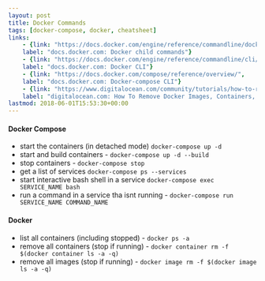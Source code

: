 ```yaml
---
layout: post
title: Docker Commands
tags: [docker-compose, docker, cheatsheet]
links:
    - {link: "https://docs.docker.com/engine/reference/commandline/docker/#child-commands", 
    label: "docs.docker.com: Docker child commands"}            
    - {link: "https://docs.docker.com/engine/reference/commandline/cli/", 
    label: "docs.docker.com: Docker CLI"}
    - {link: "https://docs.docker.com/compose/reference/overview/", 
    label: "docs.docker.com: Docker-compose CLI"}
    - {link: "https://www.digitalocean.com/community/tutorials/how-to-remove-docker-images-containers-and-volumes", 
    label: "digitalocean.com: How To Remove Docker Images, Containers, and Volumes"}        
lastmod: 2018-06-01T15:53:30+00:00
---
```


#### Docker Compose
- start the containers (in detached mode) `docker-compose up -d` 
- start and build containers - `docker-compose up -d --build`
- stop containers - `docker-compose stop`
- get a list of services `docker-compose ps --services`
- start interactive bash shell in a service `docker-compose exec SERVICE_NAME bash`
- run a command in a service tha isnt running - `docker-compose run SERVICE_NAME COMMAND_NAME`

#### Docker 
- list all containers (including stopped) - `docker ps -a` 
- remove all containers (stop if running) - `docker container rm -f $(docker container ls -a -q)` 
- remove all images (stop if running) - `docker image rm -f $(docker image ls -a -q)`
